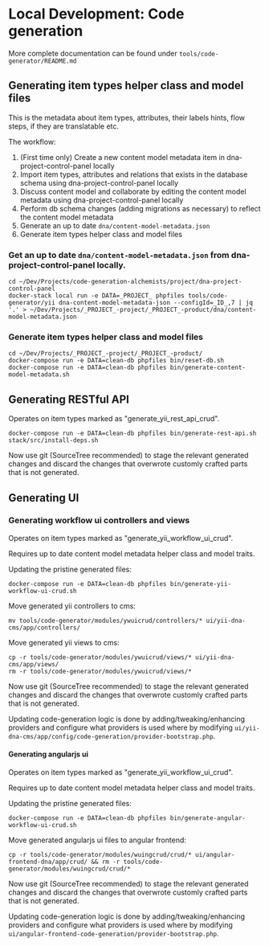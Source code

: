 Local Development: Code generation
====================================

More complete documentation can be found under `tools/code-generator/README.md`

## Generating item types helper class and model files

This is the metadata about item types, attributes, their labels hints, flow steps, if they are translatable etc.

The workflow:

1. (First time only) Create a new content model metadata item in dna-project-control-panel locally
2. Import item types, attributes and relations that exists in the database schema using dna-project-control-panel locally
3. Discuss content model and collaborate by editing the content model metadata using dna-project-control-panel locally
4. Perform db schema changes (adding migrations as necessary) to reflect the content model metadata
5. Generate an up to date `dna/content-model-metadata.json`
6. Generate item types helper class and model files

### Get an up to date `dna/content-model-metadata.json` from dna-project-control-panel locally.
 
    cd ~/Dev/Projects/code-generation-alchemists/project/dna-project-control-panel
    docker-stack local run -e DATA=_PROJECT_ phpfiles tools/code-generator/yii dna-content-model-metadata-json --configId=_ID_,7 | jq '.' > ~/Dev/Projects/_PROJECT_-project/_PROJECT_-product/dna/content-model-metadata.json

### Generate item types helper class and model files

    cd ~/Dev/Projects/_PROJECT_-project/_PROJECT_-product/
    docker-compose run -e DATA=clean-db phpfiles bin/reset-db.sh
    docker-compose run -e DATA=clean-db phpfiles bin/generate-content-model-metadata.sh

## Generating RESTful API

Operates on item types marked as "generate_yii_rest_api_crud".

    docker-compose run -e DATA=clean-db phpfiles bin/generate-rest-api.sh
    stack/src/install-deps.sh

Now use git (SourceTree recommended) to stage the relevant generated changes and discard the changes that overwrote customly crafted parts that is not generated.

## Generating UI

### Generating workflow ui controllers and views

Operates on item types marked as "generate_yii_workflow_ui_crud".

Requires up to date content model metadata helper class and model traits.

Updating the pristine generated files:

    docker-compose run -e DATA=clean-db phpfiles bin/generate-yii-workflow-ui-crud.sh

Move generated yii controllers to cms:

    mv tools/code-generator/modules/ywuicrud/controllers/* ui/yii-dna-cms/app/controllers/

Move generated yii views to cms:

    cp -r tools/code-generator/modules/ywuicrud/views/* ui/yii-dna-cms/app/views/
    rm -r tools/code-generator/modules/ywuicrud/views/*

Now use git (SourceTree recommended) to stage the relevant generated changes and discard the changes that overwrote customly crafted parts that is not generated.

Updating code-generation logic is done by adding/tweaking/enhancing providers and configure what providers is used where by modifying `ui/yii-dna-cms/app/config/code-generation/provider-bootstrap.php`.

#### Generating angularjs ui

Operates on item types marked as "generate_yii_workflow_ui_crud".

Requires up to date content model metadata helper class and model traits.

Updating the pristine generated files:

    docker-compose run -e DATA=clean-db phpfiles bin/generate-angular-workflow-ui-crud.sh

Move generated angularjs ui files to angular frontend:

    cp -r tools/code-generator/modules/wuingcrud/crud/* ui/angular-frontend-dna/app/crud/ && rm -r tools/code-generator/modules/wuingcrud/crud/*
    
Now use git (SourceTree recommended) to stage the relevant generated changes and discard the changes that overwrote customly crafted parts that is not generated.

Updating code-generation logic is done by adding/tweaking/enhancing providers and configure what providers is used where by modifying `ui/angular-frontend-code-generation/provider-bootstrap.php`.
